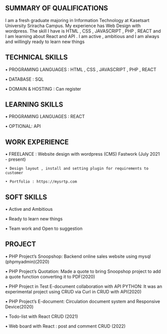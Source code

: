 
## SUMMARY OF QUALIFICATIONS

I am a fresh graduate majoring in Information Technology at Kasetsart University Sriracha Campus.
My experience has Web Design with wordpress. The skill I have is HTML , CSS , JAVASCRIPT , PHP , REACT and I 
am learning about React and API . I am active , ambitious and I am always and willingly ready to learn new 
things

## TECHNICAL SKILLS
• PROGRAMING LANGUAGES : HTML , CSS , JAVASCRIPT , PHP , REACT

• DATABASE : SQL

• DOMAIN & HOSTING : Can register

## LEARNING SKILLS
• PROGRAMING LANGUAGES : REACT

• OPTIONAL: API

## WORK EXPERIENCE
• FREELANCE : Website design with wordpress (CMS) Fastwork (July 2021 - present)

    • Design layout , install and setting plugin for requirements to customer
    
    • Portfolio : https://mysrtp.com


## SOFT SKILLS
• Active and Ambitious

• Ready to learn new things

• Team work and Open to suggestion

## PROJECT
• PHP Project’s Snoopshop: Backend online sales website using mysql (phpmyadmin)(2020)

• PHP Project’s Quotation: Made a quote to bring Snoopshop project to add a quote function 
converting it to PDF(2020)

• PHP Project in Test E-document collaboration with API PYTHON: It was an experimental project using 
CRUD via Curl in CRUD with API(2020)

• PHP Project’s E-document: Circulation document system and Responsive Device(2020)

• Todo-list with React CRUD (2021)

• Web board with React : post and comment CRUD (2022)


